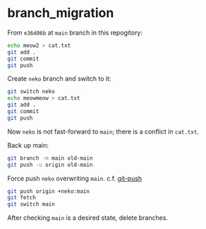 # branch_migration

From `e36d06b` at `main` branch in this repogitory:
```bash
echo meow2 > cat.txt
git add .
git commit
git push
```

Create `neko` branch and switch to it:
```bash
git switch neko
echo meowmeow > cat.txt
git add .
git commit
git push
```

Now `neko` is not fast-forward to `main`; there is a conflict in `cat.txt`.

Back up main:
```bash
git branch -m main old-main
git push -u origin old-main
```

Force push `neko` overwriting `main`.
c.f. [git-push](https://git-scm.com/docs/git-push#Documentation/git-push.txt-codegitpushorigindevmastercode)
```bash
git push origin +neko:main
git fetch
git switch main
```

After checking `main` is a desired state, delete branches.


